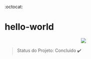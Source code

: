 :octocat: 
# hello-world
<p align="center">
  <img src="https://miro.medium.com/max/3200/1*0KFB17_NGTPB0XWyc4BSgQ.jpeg">
</p>


> Status do Projeto: Concluido :heavy_check_mark:

